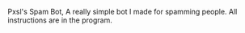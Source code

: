 Pxsl's Spam Bot, A really simple bot I made for spamming people. All instructions are in the program.
